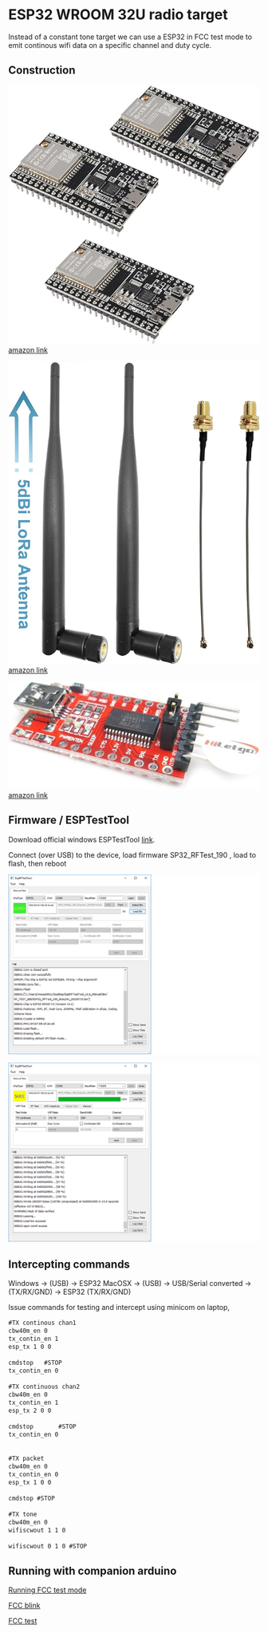 # ESP32 WROOM 32U radio target

Instead of a constant tone target we can use a ESP32 in FCC test mode to emit continous wifi data on a specific channel and duty cycle.

## Construction

![ESP32-WROOM x 2](esp32_wroom_32u.jpg) [amazon link](https://www.amazon.com/gp/product/B09Z7MWHSD/ref=ppx_yo_dt_b_search_asin_title?ie=UTF8&th=1)

![ipex->SMA antenna](ipex_sma_antenna.jpg) [amazon link](https://www.amazon.com/gp/product/B095JTW6XM/ref=ppx_yo_dt_b_search_asin_title?ie=UTF8&psc=1)

![USB to serial](usb_to_serial.jpg) [amazon link](https://www.amazon.com/gp/product/B00IJXZQ7C/ref=ppx_yo_dt_b_search_asin_image?ie=UTF8&psc=1)

## Firmware / ESPTestTool

Download official windows ESPTestTool [link](https://www.espressif.com/en/support/download/other-tools). 

Connect (over USB) to the device, load firmware SP32_RFTest_190 , load to flash, then reboot

![Load to flash](load_flash_0.png)

![Load to flash](load_flash_1.png)

## Intercepting commands 

Windows -> (USB) -> ESP32
MacOSX -> (USB) -> USB/Serial converted -> (TX/RX/GND) -> ESP32 (TX/RX/GND)

Issue commands for testing and intercept using minicom on laptop,

```
#TX continous chan1
cbw40m_en 0                                                                                                    
tx_contin_en 1                                                                                                 
esp_tx 1 0 0  
                                                                                                 
cmdstop   #STOP                                              
tx_contin_en 0              
               
#TX continuous chan2                                                                                            
cbw40m_en 0                                                                                                    
tx_contin_en 1                                                                                                 
esp_tx 2 0 0      
                                                                                             
cmdstop       #STOP                                                         
tx_contin_en 0         
                     

#TX packet                                                                                                   
cbw40m_en 0                                                                                                    
tx_contin_en 0
esp_tx 1 0 0

cmdstop #STOP

#TX tone
cbw40m_en 0
wifiscwout 1 1 0

wifiscwout 0 1 0 #STOP
```

## Running with companion arduino

[Running FCC test mode](https://youtu.be/tJOxaxYn43A)

[FCC blink](ardunio_companion_blink_FCC_code/fcc_blink)

[FCC test](ardunio_companion/tx)